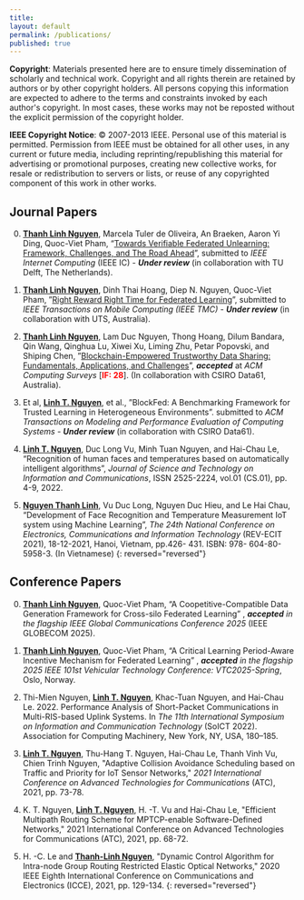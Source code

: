 ```yaml
---
title:
layout: default
permalink: /publications/
published: true
---
```


**Copyright**: Materials presented here are to ensure timely dissemination of scholarly and technical work. Copyright and all rights therein are retained by authors or by other copyright holders. All persons copying this information are expected to adhere to the terms and constraints invoked by each author's copyright. In most cases, these works may not be reposted without the explicit permission of the copyright holder.

**IEEE Copyright Notice**: © 2007-2013 IEEE. Personal use of this material is permitted. Permission from IEEE must be obtained for all other uses, in any current or future media, including reprinting/republishing this material for advertising or promotional purposes, creating new collective works, for resale or redistribution to servers or lists, or reuse of any copyrighted component of this work in other works.

## Journal Papers

0. <ins>**Thanh Linh Nguyen**</ins>, Marcela Tuler de Oliveira, An Braeken, Aaron Yi Ding, Quoc-Viet Pham, “<a href="https://arxiv.org/abs/2510.00833">Towards Verifiable Federated Unlearning: Framework, Challenges, and The Road Ahead</a>”, submitted to *IEEE Internet Computing* (IEEE IC) - ***Under review*** (in collaboration with TU Delft, The Netherlands).

0. <ins>**Thanh Linh Nguyen**</ins>, Dinh Thai Hoang, Diep N. Nguyen, Quoc-Viet Pham, ”<a href="https://arxiv.org/abs/2503.07869">Right Reward Right Time for Federated Learning</a>”, submitted to *IEEE Transactions on Mobile Computing (IEEE TMC)* - ***Under review*** (in collaboration with UTS, Australia).

0. <ins>**Thanh Linh Nguyen**</ins>, Lam Duc Nguyen, Thong Hoang, Dilum Bandara, Qin Wang, Qinghua Lu, Xiwei Xu, Liming Zhu, Petar Popovski, and Shiping Chen, ”<a href="https://dl.acm.org/doi/10.1145/3718082">Blockchain-Empowered Trustworthy Data Sharing: Fundamentals, Applications, and Challenges</a>”, ***accepted*** at *ACM Computing Surveys* [<span style="color:red">**IF: 28**</span>]. (In collaboration with CSIRO Data61, Australia).

0. Et al, <ins>**Linh T. Nguyen**</ins>, et al., ”BlockFed: A Benchmarking Framework for Trusted Learning in Heterogeneous Environments”. submitted to *ACM Transactions on Modeling and Performance Evaluation of Computing Systems* - ***Under review*** (in collaboration with CSIRO Data61).

0. <ins>**Linh T. Nguyen**</ins>, Duc Long Vu, Minh Tuan Nguyen, and Hai-Chau Le, “Recognition of human faces and temperatures based on automatically intelligent algorithms”, *Journal of Science and Technology on Information and Communications*, ISSN 2525-2224, vol.01 (CS.01), pp. 4-9, 2022.

0. <ins>**Nguyen Thanh Linh**</ins>, Vu Duc Long, Nguyen Duc Hieu, and Le Hai Chau, “Development of Face Recognition and Temperature Measurement IoT system using Machine Learning”, *The 24th National Conference on Electronics, Communications and Information Technology* (REV-ECIT 2021), 18-12-2021, Hanoi, Vietnam, pp.426- 431. ISBN: 978- 604-80-5958-3. (In Vietnamese)
{: reversed="reversed"}

## Conference Papers

0. <ins>**Thanh Linh Nguyen**</ins>, Quoc-Viet Pham, “A Coopetitive-Compatible Data Generation Framework for Cross-silo Federated Learning” , ***accepted*** *in the flagship IEEE Global Communications Conference 2025* (IEEE GLOBECOM 2025).

0. <ins>**Thanh Linh Nguyen**</ins>, Quoc-Viet Pham, “A Critical Learning Period-Aware Incentive Mechanism for Federated Learning” ,  ***accepted*** *in the flagship 2025 IEEE 101st Vehicular Technology Conference: VTC2025-Spring*, Oslo, Norway.

0. Thi-Mien Nguyen, <ins>**Linh T. Nguyen**</ins>, Khac-Tuan Nguyen, and Hai-Chau Le. 2022. Performance Analysis of Short-Packet Communications in Multi-RIS-based Uplink Systems. In *The 11th International Symposium on Information and Communication Technology* (SoICT 2022). Association for Computing Machinery, New York, NY, USA, 180–185.

0. <ins>**Linh T. Nguyen**</ins>, Thu-Hang T. Nguyen, Hai-Chau Le, Thanh Vinh Vu, Chien Trinh Nguyen, "Adaptive Collision Avoidance Scheduling based on Traffic and Priority for IoT Sensor Networks," *2021 International Conference on Advanced Technologies for Communications* (ATC), 2021, pp. 73-78.

0. K. T. Nguyen, <ins>**Linh T. Nguyen**</ins>, H. -T. Vu and Hai-Chau Le, "Efficient Multipath Routing Scheme for MPTCP-enable Software-Defined Networks," 2021 International Conference on Advanced Technologies for Communications (ATC), 2021, pp. 68-72.

0. H. -C. Le and <ins>**Thanh-Linh Nguyen**</ins>, "Dynamic Control Algorithm for Intra-node Group Routing Restricted Elastic Optical Networks," 2020 IEEE Eighth International Conference on Communications and Electronics (ICCE), 2021, pp. 129-134.
{: reversed="reversed"}